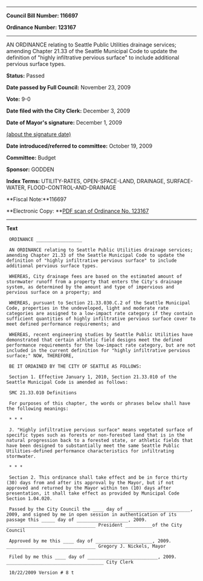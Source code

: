 

********

**Council Bill Number: 116697**
   
**Ordinance Number: 123167**
********

 AN ORDINANCE relating to Seattle Public Utilities drainage services; amending Chapter 21.33 of the Seattle Municipal Code to update the definition of "highly infiltrative pervious surface" to include additional pervious surface types.

**Status:** Passed
   
**Date passed by Full Council:** November 23, 2009
   
**Vote:** 9-0
   
**Date filed with the City Clerk:** December 3, 2009
   
**Date of Mayor's signature:** December 1, 2009
   
[(about the signature date)](/~public/approvaldate.htm)
   
   
   
**Date introduced/referred to committee:** October 19, 2009
   
**Committee:** Budget
   
**Sponsor:** GODDEN
   
   
**Index Terms:** UTILITY-RATES, OPEN-SPACE-LAND, DRAINAGE, SURFACE-WATER, FLOOD-CONTROL-AND-DRAINAGE

**Fiscal Note:**116697

**Electronic Copy: **[PDF scan of Ordinance No. 123167](/~archives/Ordinances/Ord_123167.pdf)

********

**Text**
   
```
 ORDINANCE _________________

 AN ORDINANCE relating to Seattle Public Utilities drainage services; amending Chapter 21.33 of the Seattle Municipal Code to update the definition of "highly infiltrative pervious surface" to include additional pervious surface types.

 WHEREAS, City drainage fees are based on the estimated amount of stormwater runoff from a property that enters the City's drainage system, as determined by the amount and type of impervious and pervious surface on a property; and

 WHEREAS, pursuant to Section 21.33.030.C.2 of the Seattle Municipal Code, properties in the undeveloped, light and moderate rate categories are assigned to a low-impact rate category if they contain sufficient quantities of highly infiltrative pervious surface cover to meet defined performance requirements; and

 WHEREAS, recent engineering studies by Seattle Public Utilities have demonstrated that certain athletic field designs meet the defined performance requirements for the low-impact rate category, but are not included in the current definition for "highly infiltrative pervious surface;" NOW, THEREFORE,

 BE IT ORDAINED BY THE CITY OF SEATTLE AS FOLLOWS:

 Section 1. Effective January 1, 2010, Section 21.33.010 of the Seattle Municipal Code is amended as follows:

 SMC 21.33.010 Definitions

 For purposes of this chapter, the words or phrases below shall have the following meanings:

 * * *

 J. "Highly infiltrative pervious surface" means vegetated surface of specific types such as forests or non-forested land that is in the natural progression back to a forested state, or athletic fields that have been designed to substantially meet the same Seattle Public Utilities-defined performance characteristics for infiltrating stormwater.

 * * *

 Section 2. This ordinance shall take effect and be in force thirty (30) days from and after its approval by the Mayor, but if not approved and returned by the Mayor within ten (10) days after presentation, it shall take effect as provided by Municipal Code Section 1.04.020.

 Passed by the City Council the ____ day of ________________________, 2009, and signed by me in open session in authentication of its passage this _____ day of ___________________, 2009. _________________________________ President __________of the City Council

 Approved by me this ____ day of _____________________, 2009. _________________________________ Gregory J. Nickels, Mayor

 Filed by me this ____ day of __________________________, 2009. ____________________________________ City Clerk

 10/22/2009 Version # 8 t

```
